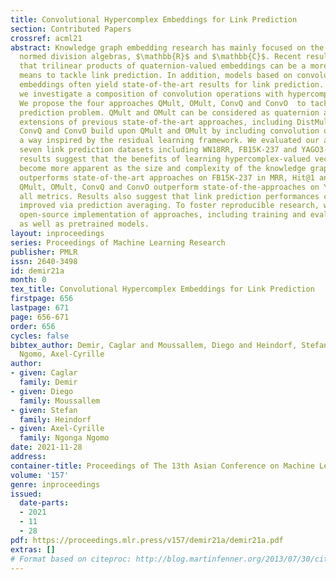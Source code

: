 ```yaml
---
title: Convolutional Hypercomplex Embeddings for Link Prediction
section: Contributed Papers
crossref: acml21
abstract: Knowledge graph embedding research has mainly focused on the two smallest
  normed division algebras, $\mathbb{R}$ and $\mathbb{C}$. Recent results suggest
  that trilinear products of quaternion-valued embeddings can be a more effective
  means to tackle link prediction. In addition, models based on convolutions on real-valued
  embeddings often yield state-of-the-art results for link prediction. In this paper,
  we investigate a composition of convolution operations with hypercomplex multiplications.
  We propose the four approaches QMult, OMult, ConvQ and ConvO  to tackle the link
  prediction problem. QMult and OMult can be considered as quaternion and octonion
  extensions of previous state-of-the-art approaches, including DistMult and ComplEx.
  ConvQ and ConvO build upon QMult and OMult by including convolution operations in
  a way inspired by the residual learning framework. We evaluated our approaches on
  seven link prediction datasets including WN18RR, FB15K-237 and YAGO3-10. Experimental
  results suggest that the benefits of learning hypercomplex-valued vector representations
  become more apparent as the size and complexity of the knowledge graph grows. ConvO
  outperforms state-of-the-art approaches on FB15K-237 in MRR, Hit@1 and Hit@3, while
  QMult, OMult, ConvQ and ConvO outperform state-of-the-approaches on YAGO3-10 in
  all metrics. Results also suggest that link prediction performances can be further
  improved via prediction averaging. To foster reproducible research, we provide an
  open-source implementation of approaches, including training and evaluation scripts
  as well as pretrained models.
layout: inproceedings
series: Proceedings of Machine Learning Research
publisher: PMLR
issn: 2640-3498
id: demir21a
month: 0
tex_title: Convolutional Hypercomplex Embeddings for Link Prediction
firstpage: 656
lastpage: 671
page: 656-671
order: 656
cycles: false
bibtex_author: Demir, Caglar and Moussallem, Diego and Heindorf, Stefan and Ngonga
  Ngomo, Axel-Cyrille
author:
- given: Caglar
  family: Demir
- given: Diego
  family: Moussallem
- given: Stefan
  family: Heindorf
- given: Axel-Cyrille
  family: Ngonga Ngomo
date: 2021-11-28
address:
container-title: Proceedings of The 13th Asian Conference on Machine Learning
volume: '157'
genre: inproceedings
issued:
  date-parts:
  - 2021
  - 11
  - 28
pdf: https://proceedings.mlr.press/v157/demir21a/demir21a.pdf
extras: []
# Format based on citeproc: http://blog.martinfenner.org/2013/07/30/citeproc-yaml-for-bibliographies/
---
```

